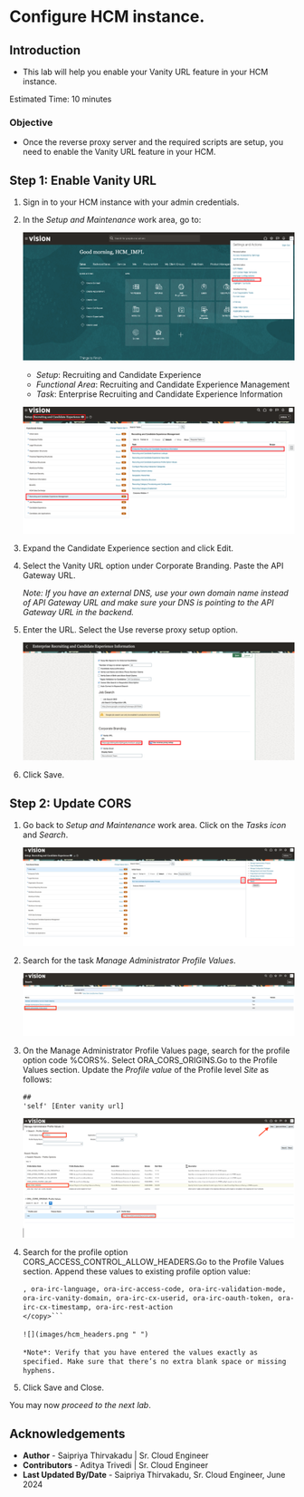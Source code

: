 # Configure HCM instance. 

## **Introduction**

- This lab will help you enable your Vanity URL feature in your HCM instance.

Estimated Time: 10 minutes

### **Objective**

- Once the reverse proxy server and the required scripts are setup, you need to enable the Vanity URL feature in your HCM.

## **Step 1:** Enable Vanity URL 

1. Sign in to your HCM instance with your admin credentials. 

2. In the *Setup and Maintenance* work area, go to:   

    ![](images/hcm_setup.png " ")

    - *Setup*: Recruiting and Candidate Experience
    - *Functional Area*: Recruiting and Candidate Experience Management
    - *Task*: Enterprise Recruiting and Candidate Experience Information

    ![](images/hcm_recruiting_candidate_exp.png " ")

2. Expand the Candidate Experience section and click Edit.

3. Select the Vanity URL option under Corporate Branding. Paste  the API Gateway URL. 

    *Note: If you have an external DNS, use your own domain name instead of API Gateway URL and make sure your DNS is pointing to the API Gateway URL in the backend.*

4. Enter the URL. Select the Use reverse proxy setup option.

    ![](images/hcm_revproxy.png " ")

5. Click Save.

## **Step 2:** Update CORS 

1. Go back to *Setup and Maintenance* work area. Click on the *Tasks icon* and *Search*. 

    ![](images/hcm_search.png " ")

2. Search for the task *Manage Administrator Profile Values*.

    ![](images/hcm_manage_admin.png " ")

3. On the Manage Administrator Profile Values page, search for the profile option code %CORS%. Select ORA_CORS_ORIGINS.Go to the Profile Values section. Update the *Profile value* of the Profile level *Site* as follows:

    ```<copy>
    ##
    'self' [Enter vanity url]
    ```

    ![](images/hcm_origin.png " ")

4. Search for the profile option CORS_ACCESS_CONTROL_ALLOW_HEADERS.Go to the Profile Values section. Append these values to existing profile option value:

    ```<copy>
    , ora-irc-language, ora-irc-access-code, ora-irc-validation-mode, ora-irc-vanity-domain, ora-irc-cx-userid, ora-irc-oauth-token, ora-irc-cx-timestamp, ora-irc-rest-action
    </copy>```

    ![](images/hcm_headers.png " ")

    *Note*: Verify that you have entered the values exactly as specified. Make sure that there’s no extra blank space or missing hyphens.

5. Click Save and Close.

You may now *proceed to the next lab*.


## **Acknowledgements**

 - **Author** -  Saipriya Thirvakadu | Sr. Cloud Engineer 
 - **Contributors** - Aditya Trivedi | Sr. Cloud Engineer
 - **Last Updated By/Date** - Saipriya Thirvakadu, Sr. Cloud Engineer, June 2024